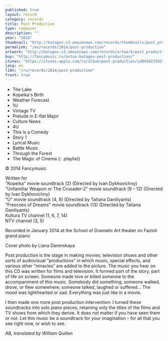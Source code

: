 ```yaml
---
published: true
layout: record
category: records
title: Post Production
type: composer
description: ""
year: "2014"
thumbnail: "http://batagov.s3.amazonaws.com/records/thumbnails/post_production_thumb.jpg"
permalink: "/en/records/2014/post-production"
artwork: "http://batagov.s3.amazonaws.com/records/artwork/post_production.jpg"
buy: "http://fancymusic.ru/anton-batagov-post-production/"
itunes: "https://itunes.apple.com/ru/album/post-production/id845023502"
lang: en
l10n: "/ru/records/2014/post-production"
front: true
---
```


- The Lake
- Kopeika's Birth
- Weather Forecast 
- 1U
- Vintage TV 
- Prelude in E-flat Major
- Culture News
- 4U
- This Is a Comedy 
- Story 1 
- Lyrical Music 
- Battle Music 
- Through the Forest
- The Magic of Cinema 
{: .playlist}

© 2014 Fancymusic

Written for  
"Kopeika" movie soundtrack (2) (Directed by Ivan Dykhovichny)  
"Unfamiliar Weapon or The Crusader-2" movie soundtrack (9 – 12) (Directed by Ivan Dykhovichny)  
"U" movie soundtrack (4, 8) (Directed by Tatiana Daniliyants)  
"Frescoes of Dreams" movie soundtrack (13) (Directed by Tatiana Daniliyants)  
Kultura TV channel (1, 6, 7, 14)  
NTV channel (3, 5)  
  
Recorded in January 2014 at the School of Dramatic Art theater on Fazioli grand piano  
  
Cover photo by Liana Darenskaya  

 

Post production is the stage in making movies, television shows and other sorts of audiovisual "productions" in which music, special effects, and various other “miracles” are added to the picture. The music you hear on this CD was written for films and television. It formed part of the story, part of life on screen. Someone made love or killed someone to the accompaniment of this music. Somebody did something; someone walked, drove, or flew somewhere; someone talked, laughed or suffered… The mood was lighthearted or sad. Everything was just like in a movie.

I then made one more post production intervention: I turned these soundtracks into solo piano pieces, retaining only the titles of the films and TV shows from which they derive. It does not matter if you have seen them or not. Let this music be a soundtrack for your imagination – for all that you see right now, or wish to see.

_AB, translated by William Quillen_